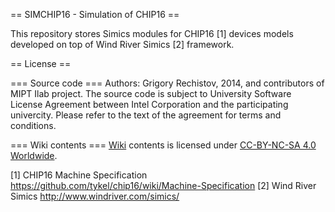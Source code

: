 == SIMCHIP16 - Simulation of CHIP16 ==

This repository stores Simics modules for CHIP16 [1] devices models developed
on top of Wind River Simics [2] framework.

== License ==

=== Source code ===
Authors: Grigory Rechistov, 2014, and contributors of MIPT Ilab project.
The source code is subject to University Software License Agreement between
Intel Corporation and the participating univercity. Please refer to the text
of the agreement for terms and conditions.

=== Wiki contents ===
[Wiki](http://atakua.doesntexist.org/gitlab/ggg/simchip16/wikis/home) contents is licensed under [CC-BY-NC-SA 4.0 Worldwide](http://creativecommons.org/licenses/by-nc-sa/4.0/).

[1] CHIP16 Machine Specification https://github.com/tykel/chip16/wiki/Machine-Specification
[2] Wind River Simics http://www.windriver.com/simics/